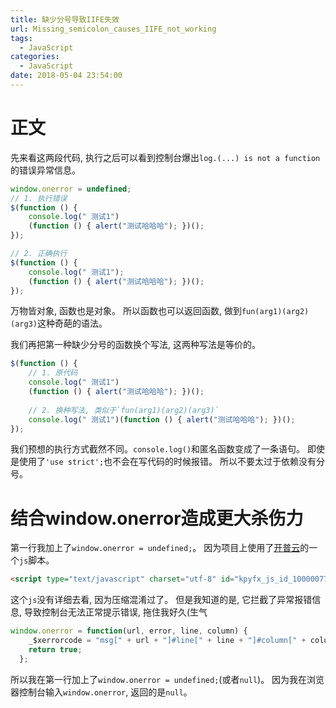 ```yaml
---
title: 缺少分号导致IIFE失效
url: Missing_semicolon_causes_IIFE_not_working
tags:
  - JavaScript
categories:
  - JavaScript
date: 2018-05-04 23:54:00
---
```

# 正文
先来看这两段代码, 执行之后可以看到控制台爆出`log.(...) is not a function`的错误异常信息。

<!-- more -->

```js
window.onerror = undefined;
// 1. 执行错误
$(function () {
    console.log(" 测试1")
    (function () { alert("测试哈哈哈"); })();
});

// 2. 正确执行
$(function () {
    console.log(" 测试1");
    (function () { alert("测试哈哈哈"); })();
});
```

万物皆对象, 函数也是对象。
所以函数也可以返回函数, 做到`fun(arg1)(arg2)(arg3)`这种奇葩的语法。

我们再把第一种缺少分号的函数换个写法, 这两种写法是等价的。
```js
$(function () {
    // 1. 原代码
    console.log(" 测试1")
    (function () { alert("测试哈哈哈"); })();
    
    // 2. 换种写法, 类似于`fun(arg1)(arg2)(arg3)`
    console.log(" 测试1")(function () { alert("测试哈哈哈"); })();
});
```
我们预想的执行方式截然不同。`console.log()`和匿名函数变成了一条语句。
即使是使用了`'use strict';`也不会在写代码的时候报错。
所以不要太过于依赖没有分号。

# 结合window.onerror造成更大杀伤力
第一行我加上了`window.onerror = undefined;`。
因为项目上使用了[开普云](https://www.kaipuyun.cn/)的一个`js`脚本。
```html
<script type="text/javascript" charset="utf-8" id="kpyfx_js_id_10000077" src="//fxsjcj.kaipuyun.cn/count/10000077/10000077.js"></script>
```
这个`js`没有详细去看, 因为压缩混淆过了。
但是我知道的是, 它拦截了异常报错信息, 导致控制台无法正常提示错误, 拖住我好久(生气
```js
window.onerror = function(url, error, line, column) {
    _$xerrorcode = "msg[" + url + "]#line[" + line + "]#column[" + column + "]";
    return true;
  };
```
所以我在第一行加上了`window.onerror = undefined;`(或者`null`)。
因为我在浏览器控制台输入`window.onerror`, 返回的是`null`。